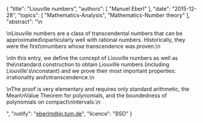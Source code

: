 {
    "title": "Liouville numbers",
    "authors": [
        "Manuel Eberl"
    ],
    "date": "2015-12-28",
    "topics": [
        "Mathematics-Analysis",
        "Mathematics-Number theory"
    ],
    "abstract": "\n<p>\nLiouville numbers are a class of transcendental numbers that can be approximated\nparticularly well with rational numbers. Historically, they were the first\nnumbers whose transcendence was proven.\n</p><p>\nIn this entry, we define the concept of Liouville numbers as well as the\nstandard construction to obtain Liouville numbers (including Liouville's\nconstant) and we prove their most important properties: irrationality and\ntranscendence.\n</p><p>\nThe proof is very elementary and requires only standard arithmetic, the Mean\nValue Theorem for polynomials, and the boundedness of polynomials on compact\nintervals.\n</p>",
    "notify": "eberlm@in.tum.de",
    "licence": "BSD"
}